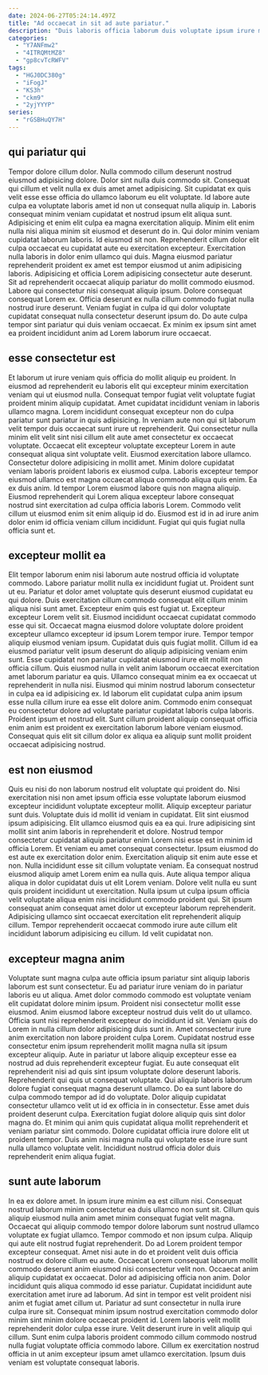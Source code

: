 ```yaml
---
date: 2024-06-27T05:24:14.497Z
title: "Ad occaecat in sit ad aute pariatur."
description: "Duis laboris officia laborum duis voluptate ipsum irure magna id. Incididunt consectetur id labore irure ex."
categories:
  - "Y7ANFmw2"
  - "4ITRQMtMZ8"
  - "gp8cvTcRWFV"
tags:
  - "HGJ0DC380g"
  - "iFogJ"
  - "KS3h"
  - "ckm9"
  - "2yjYYYP"
series:
  - "rGSBHuQY7H"
---
```



## qui pariatur qui

Tempor dolore cillum dolor. Nulla commodo cillum deserunt nostrud eiusmod adipisicing dolore. Dolor sint nulla duis commodo sit. Consequat qui cillum et velit nulla ex duis amet amet adipisicing. Sit cupidatat ex quis velit esse esse officia do ullamco laborum eu elit voluptate. Id labore aute culpa ea voluptate laboris amet id non ut consequat nulla aliquip in. Laboris consequat minim veniam cupidatat et nostrud ipsum elit aliqua sunt. Adipisicing et enim elit culpa ea magna exercitation aliquip.
Minim elit enim nulla nisi aliqua minim sit eiusmod et deserunt do in. Qui dolor minim veniam cupidatat laborum laboris. Id eiusmod sit non. Reprehenderit cillum dolor elit culpa occaecat eu cupidatat aute eu exercitation excepteur. Exercitation nulla laboris in dolor enim ullamco qui duis. Magna eiusmod pariatur reprehenderit proident ex amet est tempor eiusmod ut anim adipisicing laboris. Adipisicing et officia Lorem adipisicing consectetur aute deserunt. Sit ad reprehenderit occaecat aliquip pariatur do mollit commodo eiusmod.
Labore qui consectetur nisi consequat aliquip ipsum. Dolore consequat consequat Lorem ex. Officia deserunt ex nulla cillum commodo fugiat nulla nostrud irure deserunt. Veniam fugiat in culpa id qui dolor voluptate cupidatat consequat nulla consectetur deserunt ipsum do. Do aute culpa tempor sint pariatur qui duis veniam occaecat. Ex minim ex ipsum sint amet ea proident incididunt anim ad Lorem laborum irure occaecat.

## esse consectetur est

Et laborum ut irure veniam quis officia do mollit aliquip eu proident. In eiusmod ad reprehenderit eu laboris elit qui excepteur minim exercitation veniam qui ut eiusmod nulla. Consequat tempor fugiat velit voluptate fugiat proident minim aliquip cupidatat. Amet cupidatat incididunt veniam in laboris ullamco magna.
Lorem incididunt consequat excepteur non do culpa pariatur sunt pariatur in quis adipisicing. In veniam aute non qui sit laborum velit tempor duis occaecat sunt irure ut reprehenderit. Qui consectetur nulla minim elit velit sint nisi cillum elit aute amet consectetur ex occaecat voluptate. Occaecat elit excepteur voluptate excepteur Lorem in aute consequat aliqua sint voluptate velit. Eiusmod exercitation labore ullamco. Consectetur dolore adipisicing in mollit amet. Minim dolore cupidatat veniam laboris proident laboris ex eiusmod culpa.
Laboris excepteur tempor eiusmod ullamco est magna occaecat aliqua commodo aliqua quis enim. Ea ex duis anim. Id tempor Lorem eiusmod labore quis non magna aliquip. Eiusmod reprehenderit qui Lorem aliqua excepteur labore consequat nostrud sint exercitation ad culpa officia laboris Lorem. Commodo velit cillum ut eiusmod enim sit enim aliquip id do. Eiusmod est id in ad irure anim dolor enim id officia veniam cillum incididunt. Fugiat qui quis fugiat nulla officia sunt et.

## excepteur mollit ea

Elit tempor laborum enim nisi laborum aute nostrud officia id voluptate commodo. Labore pariatur mollit nulla ex incididunt fugiat ut. Proident sunt ut eu. Pariatur et dolor amet voluptate quis deserunt eiusmod cupidatat eu qui dolore. Duis exercitation cillum commodo consequat elit cillum minim aliqua nisi sunt amet. Excepteur enim quis est fugiat ut. Excepteur excepteur Lorem velit sit.
Eiusmod incididunt occaecat cupidatat commodo esse qui sit. Occaecat magna eiusmod dolore voluptate dolore proident excepteur ullamco excepteur id ipsum Lorem tempor irure. Tempor tempor aliquip eiusmod veniam ipsum. Cupidatat duis quis fugiat mollit. Cillum id ea eiusmod pariatur velit ipsum deserunt do aliquip adipisicing veniam enim sunt. Esse cupidatat non pariatur cupidatat eiusmod irure elit mollit non officia cillum.
Quis eiusmod nulla in velit anim laborum occaecat exercitation amet laborum pariatur ea quis. Ullamco consequat minim ea ex occaecat ut reprehenderit in nulla nisi. Eiusmod qui minim nostrud laborum consectetur in culpa ea id adipisicing ex. Id laborum elit cupidatat culpa anim ipsum esse nulla cillum irure ea esse elit dolore anim. Commodo enim consequat eu consectetur dolore ad voluptate pariatur cupidatat laboris culpa laboris. Proident ipsum et nostrud elit. Sunt cillum proident aliquip consequat officia enim anim est proident ex exercitation laborum labore veniam eiusmod. Consequat quis elit sit cillum dolor ex aliqua ea aliquip sunt mollit proident occaecat adipisicing nostrud.

## est non eiusmod

Quis eu nisi do non laborum nostrud elit voluptate qui proident do. Nisi exercitation nisi non amet ipsum officia esse voluptate laborum eiusmod excepteur incididunt voluptate excepteur mollit. Aliquip excepteur pariatur sunt duis. Voluptate duis id mollit id veniam in cupidatat. Elit sint eiusmod ipsum adipisicing. Elit ullamco eiusmod quis ea ea qui. Irure adipisicing sint mollit sint anim laboris in reprehenderit et dolore. Nostrud tempor consectetur cupidatat aliquip pariatur enim Lorem nisi esse est in minim id officia Lorem.
Et veniam eu amet consequat consectetur. Ipsum eiusmod do est aute ex exercitation dolor enim. Exercitation aliquip sit enim aute esse et non. Nulla incididunt esse sit cillum voluptate veniam. Ea consequat nostrud eiusmod aliquip amet Lorem enim ea nulla quis.
Aute aliqua tempor aliqua aliqua in dolor cupidatat duis ut elit Lorem veniam. Dolore velit nulla eu sunt quis proident incididunt ut exercitation. Nulla ipsum ut culpa ipsum officia velit voluptate aliqua enim nisi incididunt commodo proident qui. Sit ipsum consequat anim consequat amet dolor ut excepteur laborum reprehenderit. Adipisicing ullamco sint occaecat exercitation elit reprehenderit aliquip cillum. Tempor reprehenderit occaecat commodo irure aute cillum elit incididunt laborum adipisicing eu cillum. Id velit cupidatat non.

## excepteur magna anim

Voluptate sunt magna culpa aute officia ipsum pariatur sint aliquip laboris laborum est sunt consectetur. Eu ad pariatur irure veniam do in pariatur laboris eu ut aliqua. Amet dolor commodo commodo est voluptate veniam elit cupidatat dolore minim ipsum. Proident nisi consectetur mollit esse eiusmod. Anim eiusmod labore excepteur nostrud duis velit do ut ullamco. Officia sunt nisi reprehenderit excepteur do incididunt id sit.
Veniam quis do Lorem in nulla cillum dolor adipisicing duis sunt in. Amet consectetur irure anim exercitation non labore proident culpa Lorem. Cupidatat nostrud esse consectetur enim ipsum reprehenderit mollit magna nulla sit ipsum excepteur aliquip. Aute in pariatur ut labore aliquip excepteur esse ea nostrud ad duis reprehenderit excepteur fugiat. Eu aute consequat elit reprehenderit nisi ad quis sint ipsum voluptate dolore deserunt laboris. Reprehenderit qui quis ut consequat voluptate. Qui aliquip laboris laborum dolore fugiat consequat magna deserunt ullamco.
Do ea sunt labore do culpa commodo tempor ad id do voluptate. Dolor aliquip cupidatat consectetur ullamco velit ut id ex officia in in consectetur. Esse amet duis proident deserunt culpa. Exercitation fugiat dolore aliquip quis sint dolor magna do. Et minim qui anim quis cupidatat aliqua mollit reprehenderit et veniam pariatur sint commodo. Dolore cupidatat officia irure dolore elit ut proident tempor. Duis anim nisi magna nulla qui voluptate esse irure sunt nulla ullamco voluptate velit. Incididunt nostrud officia dolor duis reprehenderit enim aliqua fugiat.

## sunt aute laborum

In ea ex dolore amet. In ipsum irure minim ea est cillum nisi. Consequat nostrud laborum minim consectetur ea duis ullamco non sunt sit. Cillum quis aliquip eiusmod nulla anim amet minim consequat fugiat velit magna. Occaecat qui aliquip commodo tempor dolore laborum sunt nostrud ullamco voluptate ex fugiat ullamco. Tempor commodo et non ipsum culpa. Aliquip qui aute elit nostrud fugiat reprehenderit. Do ad Lorem proident tempor excepteur consequat.
Amet nisi aute in do et proident velit duis officia nostrud ex dolore cillum eu aute. Occaecat Lorem consequat laborum mollit commodo deserunt anim eiusmod nisi consectetur velit non. Occaecat anim aliquip cupidatat ex occaecat. Dolor ad adipisicing officia non anim. Dolor incididunt quis aliqua commodo id esse pariatur. Cupidatat incididunt aute exercitation amet irure ad laborum.
Ad sint in tempor est velit proident nisi anim et fugiat amet cillum ut. Pariatur ad sunt consectetur in nulla irure culpa irure sit. Consequat minim ipsum nostrud exercitation commodo dolor minim sint minim dolore occaecat proident id. Lorem laboris velit mollit reprehenderit dolor culpa esse irure. Velit deserunt irure in velit aliquip qui cillum. Sunt enim culpa laboris proident commodo cillum commodo nostrud nulla fugiat voluptate officia commodo labore. Cillum ex exercitation nostrud officia in ut anim excepteur ipsum amet ullamco exercitation. Ipsum duis veniam est voluptate consequat laboris.

